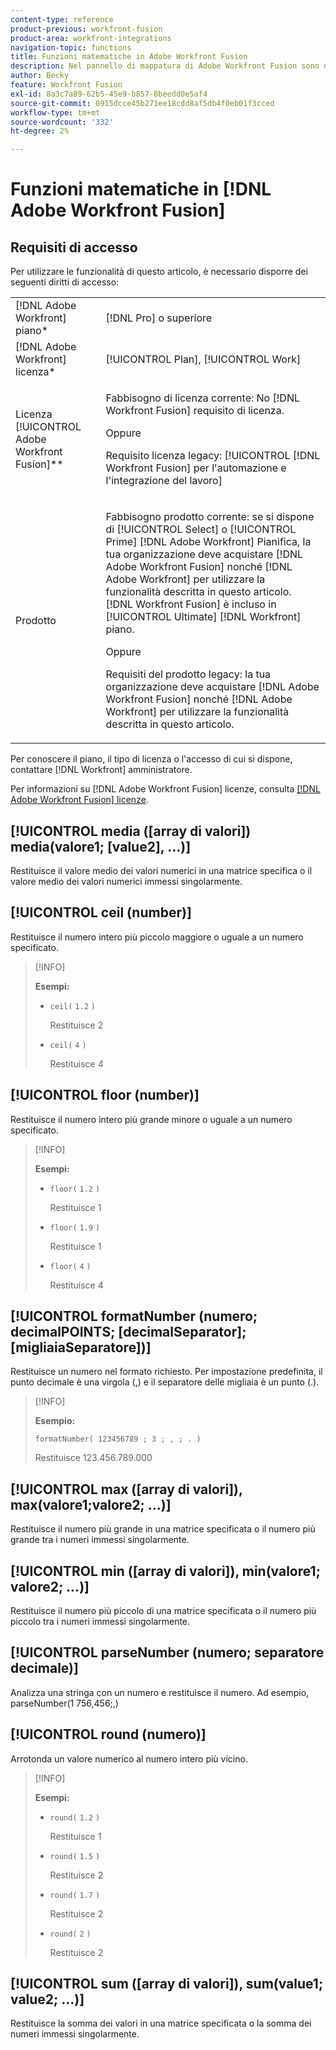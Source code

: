 ```yaml
---
content-type: reference
product-previous: workfront-fusion
product-area: workfront-integrations
navigation-topic: functions
title: Funzioni matematiche in Adobe Workfront Fusion
description: Nel pannello di mappatura di Adobe Workfront Fusion sono disponibili le seguenti funzioni matematiche.
author: Becky
feature: Workfront Fusion
exl-id: 8a3c7a89-62b5-45e9-b857-8beedd0e5af4
source-git-commit: 0915dcce45b271ee18cdd8af5db4f0eb01f3cced
workflow-type: tm+mt
source-wordcount: '332'
ht-degree: 2%

---
```


# Funzioni matematiche in [!DNL Adobe Workfront Fusion]

## Requisiti di accesso

Per utilizzare le funzionalità di questo articolo, è necessario disporre dei seguenti diritti di accesso:

<table style="table-layout:auto">
 <col> 
 <col> 
 <tbody> 
  <tr> 
   <td role="rowheader">[!DNL Adobe Workfront] piano*</td> 
   <td> <p>[!DNL Pro] o superiore</p> </td> 
  </tr> 
  <tr data-mc-conditions=""> 
   <td role="rowheader">[!DNL Adobe Workfront] licenza*</td> 
   <td> <p>[!UICONTROL Plan], [!UICONTROL Work]</p> </td> 
  </tr> 
  <tr> 
   <td role="rowheader">Licenza [!UICONTROL Adobe Workfront Fusion]**</td> 
   <td>
   <p>Fabbisogno di licenza corrente: No [!DNL Workfront Fusion] requisito di licenza.</p>
   <p>Oppure</p>
   <p>Requisito licenza legacy: [!UICONTROL [!DNL Workfront Fusion] per l'automazione e l'integrazione del lavoro] </p>
   </td> 
  </tr> 
  <tr> 
   <td role="rowheader">Prodotto</td> 
   <td>
   <p>Fabbisogno prodotto corrente: se si dispone di [!UICONTROL Select] o [!UICONTROL Prime] [!DNL Adobe Workfront] Pianifica, la tua organizzazione deve acquistare [!DNL Adobe Workfront Fusion] nonché [!DNL Adobe Workfront] per utilizzare la funzionalità descritta in questo articolo. [!DNL Workfront Fusion] è incluso in [!UICONTROL Ultimate] [!DNL Workfront] piano.</p>
   <p>Oppure</p>
   <p>Requisiti del prodotto legacy: la tua organizzazione deve acquistare [!DNL Adobe Workfront Fusion] nonché [!DNL Adobe Workfront] per utilizzare la funzionalità descritta in questo articolo.</p>
   </td> 
  </tr> 
 </tbody> 
</table>

Per conoscere il piano, il tipo di licenza o l&#39;accesso di cui si dispone, contattare [!DNL Workfront] amministratore.

Per informazioni su [!DNL Adobe Workfront Fusion] licenze, consulta [[!DNL Adobe Workfront Fusion] licenze](../../workfront-fusion/get-started/license-automation-vs-integration.md).

## [!UICONTROL media ([array di valori]) media(valore1; [value2], ...)]

Restituisce il valore medio dei valori numerici in una matrice specifica o il valore medio dei valori numerici immessi singolarmente.

## [!UICONTROL ceil (number)]

Restituisce il numero intero più piccolo maggiore o uguale a un numero specificato.

>[!INFO]
>
>**Esempi:**
>
>* `ceil(` `1.2` `)`
>
>   Restituisce 2
>
>* `ceil(` `4` `)`
>
>   Restituisce 4

## [!UICONTROL floor (number)]

Restituisce il numero intero più grande minore o uguale a un numero specificato.

>[!INFO]
>
>**Esempi:**
>
>* `floor(` `1.2` `)`
>
>   Restituisce 1
>
>* `floor(` `1.9` `)`
>
>   Restituisce 1
>
>* `floor(` `4` `)`
>
>   Restituisce 4

## [!UICONTROL formatNumber (numero; decimalPOINTS; [decimalSeparator]; [migliaiaSeparatore])]

Restituisce un numero nel formato richiesto. Per impostazione predefinita, il punto decimale è una virgola (,) e il separatore delle migliaia è un punto (.).

>[!INFO]
>
>**Esempio:**
>
>`formatNumber( 123456789 ; 3 ; , ; . )`
>
>Restituisce 123.456.789.000

## [!UICONTROL max ([array di valori]), max(valore1;valore2; ...)]

Restituisce il numero più grande in una matrice specificata o il numero più grande tra i numeri immessi singolarmente.

## [!UICONTROL min ([array di valori]), min(valore1; valore2; ...)]

Restituisce il numero più piccolo di una matrice specificata o il numero più piccolo tra i numeri immessi singolarmente.

## [!UICONTROL parseNumber (numero; separatore decimale)]

Analizza una stringa con un numero e restituisce il numero. Ad esempio, parseNumber(1 756,456;,)

## [!UICONTROL round (numero)]

Arrotonda un valore numerico al numero intero più vicino.

>[!INFO]
>
>**Esempi:**
>
>* `round(` `1.2` `)`
>
>   Restituisce 1
>
>* `round(` `1.5` `)`
>
>   Restituisce 2
>
>* `round(` `1.7` `)`
>
>   Restituisce 2
> 
>* `round(` `2` `)`
>
>   Restituisce 2

## [!UICONTROL sum ([array di valori]), sum(value1; value2; ...)]

Restituisce la somma dei valori in una matrice specificata o la somma dei numeri immessi singolarmente.

